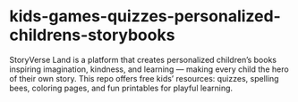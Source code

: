 # kids-games-quizzes-personalized-childrens-storybooks
StoryVerse Land is a platform that creates personalized children’s books inspiring imagination, kindness, and learning — making every child the hero of their own story. This repo offers free kids’ resources: quizzes, spelling bees, coloring pages, and fun printables for playful learning.
